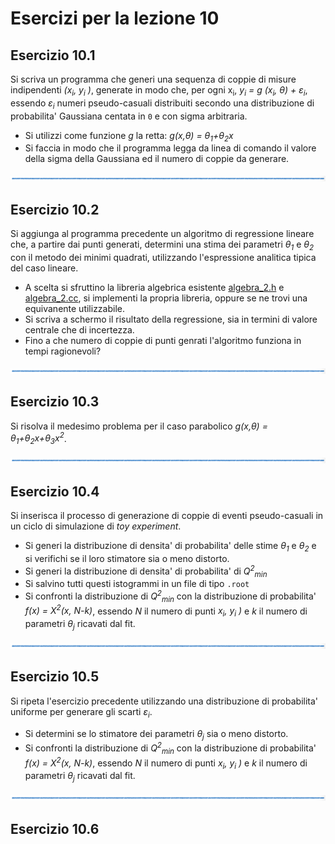 # Esercizi per la lezione 10

## Esercizio 10.1

Si scriva un programma che generi una sequenza di coppie di misure indipendenti *(x<sub>i</sub>, y<sub>i</sub> )*,
generate in modo che, per ogni x<sub>i</sub>,
*y<sub>i</sub> = g (x<sub>i</sub>, &theta;) + &epsilon;<sub>i</sub>*, 
essendo *&epsilon;<sub>i</sub>* numeri pseudo-casuali distribuiti secondo una distribuzione di probabilita' Gaussiana
centata in ```0``` e con sigma arbitraria.
  * Si utilizzi come funzione *g* la retta: *g(x,&theta;) = &theta;<sub>1</sub>+&theta;<sub>2</sub>x*
  * Si faccia in modo che il programma legga da linea di comando il valore della sigma della Gaussiana
    ed il numero di coppie da generare.

![linea](../immagini/linea.png)

## Esercizio 10.2 

Si aggiunga al programma precedente un algoritmo di regressione lineare che,
a partire dai punti generati,
determini una stima dei parametri *&theta;<sub>1</sub>* e *&theta;<sub>2</sub>* con il metodo dei minimi quadrati,
utilizzando l'espressione analitica tipica del caso lineare.
  * A scelta 
    si sfruttino la libreria algebrica esistente [algebra_2.h](programmi/algebra_2.h) 
    e [algebra_2.cc](programmi/algebra_2.cc),
    si implementi la propria libreria,
    oppure se ne trovi una equivanente utilizzabile.
  * Si scriva a schermo il risultato della regressione, 
    sia in termini di valore centrale che di incertezza.
  * Fino a che numero di coppie di punti genrati
    l'algoritmo funziona in tempi ragionevoli?

![linea](../immagini/linea.png)

## Esercizio 10.3

Si risolva il medesimo problema per il caso parabolico 
*g(x,&theta;) = &theta;<sub>1</sub>+&theta;<sub>2</sub>x+&theta;<sub>3</sub>x<sup>2</sup>*.

![linea](../immagini/linea.png)

## Esercizio 10.4

Si inserisca il processo di generazione di coppie di eventi pseudo-casuali 
in un ciclo di simulazione di *toy experiment*.
  * Si generi la distribuzione di densita' di probabilita' delle stime *&theta;<sub>1</sub>* e *&theta;<sub>2</sub>*
    e si verifichi se il loro stimatore sia o meno distorto.
  * Si generi la distribuzione di densita' di probabilita' di *Q<sup>2</sup><sub>min</sub>*
  * Si salvino tutti questi istogrammi in un file di tipo ```.root```
  * Si confronti la distribuzione di *Q<sup>2</sup><sub>min</sub>* con la distribuzione di probabilita'
    *f(x) = &Chi;<sup>2</sup>(x, N-k)*, essendo *N* il numero di punti *x<sub>i</sub>, y<sub>i</sub> )*
    e *k* il numero di parametri *&theta;<sub>j</sub>* ricavati dal fit.

![linea](../immagini/linea.png)

## Esercizio 10.5

Si ripeta l'esercizio precedente utilizzando una distribuzione di probabilita' uniforme
per generare gli scarti *&epsilon;<sub>i</sub>*.
  * Si determini se lo stimatore dei parametri *&theta;<sub>j</sub>* sia o meno distorto.
  * Si confronti la distribuzione di *Q<sup>2</sup><sub>min</sub>* con la distribuzione di probabilita'
    *f(x) = &Chi;<sup>2</sup>(x, N-k)*, essendo *N* il numero di punti *x<sub>i</sub>, y<sub>i</sub> )*
    e *k* il numero di parametri *&theta;<sub>j</sub>* ricavati dal fit.

![linea](../immagini/linea.png)

## Esercizio 10.6

